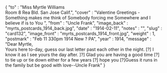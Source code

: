 {
  "to" : "Miss Myrtle Williams<br> Room 8 Rea Bld. San Jose Calif.",
  "cover" : "Valentine Greetings - Something makes me think of Somebody forcing me Somewhere and I believe if is to You ",
  "from" : "Uncle Frank",
  "image_back" : "myrts_postcards_1914_back.jpg",
  "date" : "1914-02-11",
  "notes" : "",
  "slug" : "card132",
  "image_front" : "myrts_postcards_1914_front.jpg",
  "weight" : 1,
  "postmark" : "Feb 11 330pm 1914 New ? PA",
  "year" : 1914,
  "message" : "Dear Myrtle,<br>Yours here to-day, guess our last letter past each other in the night. [?] I know it as I see yours the day after. ]?] Glad you are having a good time [?] to tie up or tie down either for a few years [?] hope you [?]Guess it runs in the family but be good with love--Uncle Frank"
}
